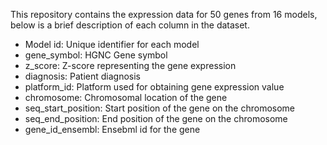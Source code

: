 This repository contains the expression data for 50 genes from 16 models, below is a brief description of each column in the dataset.
- Model id: Unique identifier for each model
- gene_symbol: HGNC Gene symbol 
- z_score: Z-score representing the gene expression
- diagnosis: Patient diagnosis
- platform_id: Platform used for obtaining gene expression value
- chromosome: Chromosomal location of the gene
- seq_start_position: Start position of the gene on the chromosome
- seq_end_position:	End position of the gene on the chromosome
- gene_id_ensembl: Ensebml id for the gene 
